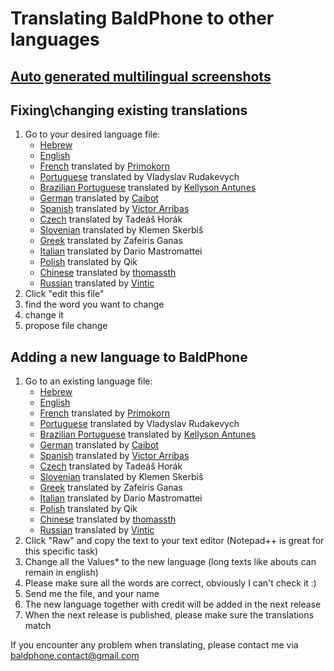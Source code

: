 # Translating BaldPhone to other languages
## [Auto generated multilingual screenshots](https://github.com/UriahShaulMandel/BaldPhoneScreenshots)
## Fixing\changing existing translations
 1. Go to your desired language file: 
    - [Hebrew](https://github.com/UriahShaulMandel/BaldPhone/blob/master/app/src/main/res/values-iw/strings.xml)
    - [English](https://github.com/UriahShaulMandel/BaldPhone/blob/master/app/src/main/res/values/strings.xml)
    - [French](https://github.com/UriahShaulMandel/BaldPhone/blob/master/app/src/main/res/values-fr/strings.xml) translated by [Primokorn](https://github.com/Primokorn)
    - [Portuguese](https://github.com/UriahShaulMandel/BaldPhone/blob/master/app/src/main/res/values-pt/strings.xml) translated by Vladyslav Rudakevych
    - [Brazilian Portuguese](https://github.com/UriahShaulMandel/BaldPhone/blob/master/app/src/main/res/values-pt-rBR/strings.xml) translated by [Kellyson Antunes](https://github.com/kellysonantunes)
    - [German](https://github.com/UriahShaulMandel/BaldPhone/blob/master/app/src/main/res/values-de/strings.xml) translated by [Caibot](https://github.com/Caibot)
    - [Spanish](https://github.com/UriahShaulMandel/BaldPhone/blob/master/app/src/main/res/values-es/strings.xml) translated by [Victor Arribas](https://github.com/varhub)
    - [Czech](https://github.com/UriahShaulMandel/BaldPhone/blob/master/app/src/main/res/values-cs/strings.xml) translated by Tadeáš Horák
    - [Slovenian](https://github.com/UriahShaulMandel/BaldPhone/blob/master/app/src/main/res/values-sl/strings.xml) translated by Klemen Skerbiš
    - [Greek](https://github.com/UriahShaulMandel/BaldPhone/blob/master/app/src/main/res/values-el/strings.xml) translated by Zafeiris Ganas
    - [Italian](https://github.com/UriahShaulMandel/BaldPhone/blob/master/app/src/main/res/values-it/strings.xml) translated by Dario Mastromattei
    - [Polish](https://github.com/UriahShaulMandel/BaldPhone/blob/master/app/src/main/res/values-pl/strings.xml) translated by Qik
    - [Chinese](https://github.com/UriahShaulMandel/BaldPhone/blob/master/app/src/main/res/values-zh/strings.xml) translated by [thomassth](https://https://github.com/thomassth)
    - [Russian](https://github.com/UriahShaulMandel/BaldPhone/blob/master/app/src/main/res/values-ru/strings.xml) translated by [Vintic](https://https://github.com/Vintic)
 2. Click "edit this file" 
 3. find the word you want to change
 4. change it
 5. propose file change

## Adding a new language to BaldPhone
 1. Go to an existing language file: 
    - [Hebrew](https://github.com/UriahShaulMandel/BaldPhone/blob/master/app/src/main/res/values-iw/strings.xml)
    - [English](https://github.com/UriahShaulMandel/BaldPhone/blob/master/app/src/main/res/values/strings.xml)
    - [French](https://github.com/UriahShaulMandel/BaldPhone/blob/master/app/src/main/res/values-fr/strings.xml) translated by [Primokorn](https://github.com/Primokorn)    
    - [Portuguese](https://github.com/UriahShaulMandel/BaldPhone/blob/master/app/src/main/res/values-pt/strings.xml) translated by Vladyslav Rudakevych
    - [Brazilian Portuguese](https://github.com/UriahShaulMandel/BaldPhone/blob/master/app/src/main/res/values-pt-rBR/strings.xml) translated by [Kellyson Antunes](https://github.com/kellysonantunes)
    - [German](https://github.com/UriahShaulMandel/BaldPhone/blob/master/app/src/main/res/values-de/strings.xml) translated by [Caibot](https://github.com/Caibot)
    - [Spanish](https://github.com/UriahShaulMandel/BaldPhone/blob/master/app/src/main/res/values-es/strings.xml) translated by [Victor Arribas](https://github.com/varhub)
    - [Czech](https://github.com/UriahShaulMandel/BaldPhone/blob/master/app/src/main/res/values-cs/strings.xml) translated by Tadeáš Horák
    - [Slovenian](https://github.com/UriahShaulMandel/BaldPhone/blob/master/app/src/main/res/values-sl/strings.xml) translated by Klemen Skerbiš
    - [Greek](https://github.com/UriahShaulMandel/BaldPhone/blob/master/app/src/main/res/values-el/strings.xml) translated by Zafeiris Ganas
    - [Italian](https://github.com/UriahShaulMandel/BaldPhone/blob/master/app/src/main/res/values-it/strings.xml) translated by Dario Mastromattei
    - [Polish](https://github.com/UriahShaulMandel/BaldPhone/blob/master/app/src/main/res/values-pl/strings.xml) translated by Qik
    - [Chinese](https://github.com/UriahShaulMandel/BaldPhone/blob/master/app/src/main/res/values-zh/strings.xml) translated by [thomassth](https://https://github.com/thomassth)
    - [Russian](https://github.com/UriahShaulMandel/BaldPhone/blob/master/app/src/main/res/values-ru/strings.xml) translated by [Vintic](https://https://github.com/Vintic)
 2. Click "Raw" and copy the text to your text editor (Notepad++ is great for this specific task) 
 3. Change all the Values* to the new language (long texts like abouts can remain in english)
 4. Please make sure all the words are correct, obviously I can't check it :)
 5. Send me the file, and your name
 6. The new language together with credit will be added in the next release
 7. When the next release is published, please make sure the translations match
 
 If you encounter any problem when translating, please contact me via baldphone.contact@gmail.com
